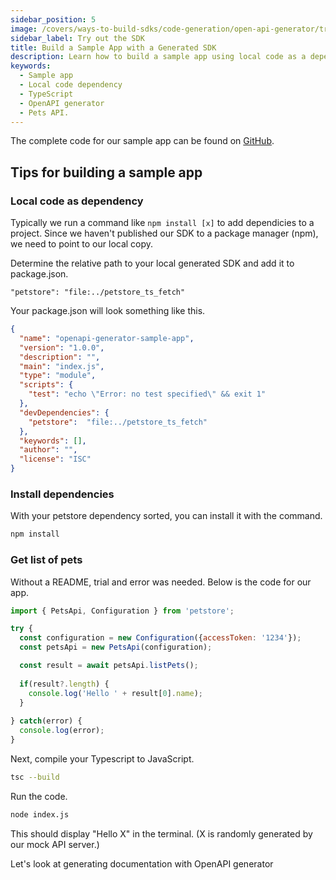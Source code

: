 ```yaml
---
sidebar_position: 5
image: /covers/ways-to-build-sdks/code-generation/open-api-generator/try-out-the-sdk.png
sidebar_label: Try out the SDK
title: Build a Sample App with a Generated SDK
description: Learn how to build a sample app using local code as a dependency and tips for adding a local dependency to your project. Discover how to get a list of pets and generate documentation with OpenAPI generator. 
keywords:
  - Sample app
  - Local code dependency
  - TypeScript
  - OpenAPI generator
  - Pets API.
---
```


The complete code for our sample app can be found on [GitHub](https://github.com/apimatic/petstore/blob/main/typescript/openapi-generator/).

## Tips for building a sample app

### Local code as dependency
Typically we run a command like `npm install [x]` to add dependicies to a project. Since we haven't published our SDK to a package manager (npm), we need to point to our local copy. 

Determine the relative path to your local generated SDK and add it to package.json.

```
"petstore": "file:../petstore_ts_fetch"
```

Your package.json will look something like this.

``` json
{
  "name": "openapi-generator-sample-app",
  "version": "1.0.0",
  "description": "",
  "main": "index.js",
  "type": "module",
  "scripts": {
    "test": "echo \"Error: no test specified\" && exit 1"
  },
  "devDependencies": {
    "petstore":  "file:../petstore_ts_fetch"
  },
  "keywords": [],
  "author": "",
  "license": "ISC"
}

```

### Install dependencies

With your petstore dependency sorted, you can install it with the command.

``` bash
npm install
```

### Get list of pets

Without a README,  trial and error was needed. Below is the code for our app.

``` javascript
import { PetsApi, Configuration } from 'petstore';

try {
  const configuration = new Configuration({accessToken: '1234'});
  const petsApi = new PetsApi(configuration);

  const result = await petsApi.listPets();
  
  if(result?.length) {
    console.log('Hello ' + result[0].name);
  }
  
} catch(error) {
  console.log(error);
}
```

Next, compile your Typescript to JavaScript.

``` bash
tsc --build
```

Run the code.

``` bash
node index.js
```

This should display "Hello X" in the terminal. (X is randomly generated by our mock API server.)

Let's look at generating documentation with OpenAPI generator
